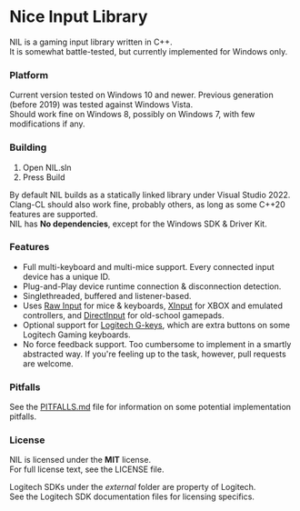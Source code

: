 Nice Input Library
==================
NIL is a gaming input library written in C++.  
It is somewhat battle-tested, but currently implemented for Windows only.

### Platform

Current version tested on Windows 10 and newer. Previous generation (before 2019) was tested against Windows Vista.  
Should work fine on Windows 8, possibly on Windows 7, with few modifications if any.

### Building

1. Open NIL.sln
2. Press Build

By default NIL builds as a statically linked library under Visual Studio 2022.  
Clang-CL should also work fine, probably others, as long as some C++20 features are supported.  
NIL has **No dependencies**, except for the Windows SDK & Driver Kit.  

### Features

* Full multi-keyboard and multi-mice support. Every connected input device has a unique ID.
* Plug-and-Play device runtime connection & disconnection detection.
* Singlethreaded, buffered and listener-based.
* Uses [Raw Input](http://msdn.microsoft.com/en-us/library/windows/desktop/ms645543%28v=vs.85%29.aspx) for mice & keyboards, [XInput](http://msdn.microsoft.com/en-us/library/windows/desktop/hh405053%28v=vs.85%29.aspx) for XBOX and emulated controllers, and [DirectInput](http://msdn.microsoft.com/en-us/library/windows/desktop/ee416842%28v=vs.85%29.aspx) for old-school gamepads.
* Optional support for [Logitech G-keys](https://logitech-en-amr.custhelp.com/app/answers/detail/a_id/21506), which are extra buttons on some Logitech Gaming keyboards.
* No force feedback support. Too cumbersome to implement in a smartly abstracted way. If you're feeling up to the task, however, pull requests are welcome.

### Pitfalls

See the [PITFALLS.md](PITFALLS.md) file for information on some potential implementation pitfalls.

### License

NIL is licensed under the **MIT** license.  
For full license text, see the LICENSE file.

Logitech SDKs under the *external* folder are property of Logitech.  
See the Logitech SDK documentation files for licensing specifics.
